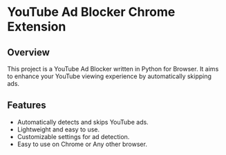 # YouTube Ad Blocker Chrome Extension

## Overview
This project is a YouTube Ad Blocker written in Python for Browser. It aims to enhance your YouTube viewing experience by automatically skipping ads.

## Features
- Automatically detects and skips YouTube ads.
- Lightweight and easy to use.
- Customizable settings for ad detection.
- Easy to use on Chrome or Any other browser.
